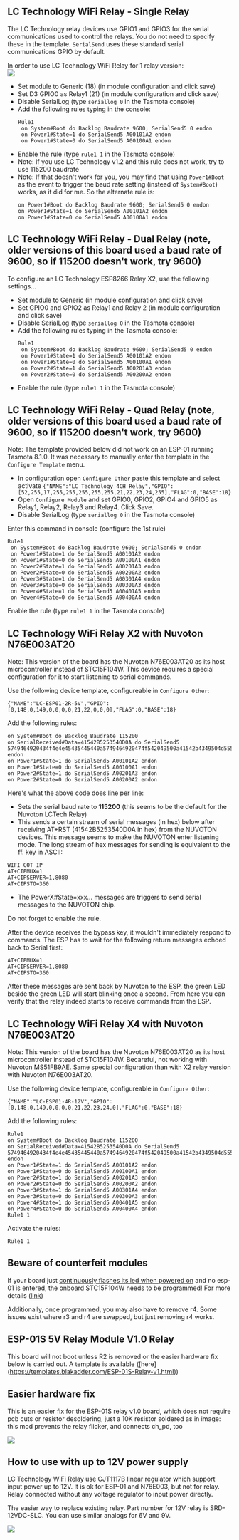 ## LC Technology WiFi Relay - Single Relay

The LC Technology relay devices use GPIO1 and GPIO3 for the serial communications used to control the relays. You do not need to specify these in the template. `SerialSend` uses these standard serial communications GPIO by default.

In order to use LC Technology WiFi Relay for 1 relay version:  
![](https://www.dhresource.com/0x0s/f2-albu-g6-M01-AB-F1-rBVaR1sFGr6AbvbGAANcsjYxEtQ983.jpg/esp8266-esp-01s-5v-esp01s-modulo-rel-wifi.jpg)

* Set module to Generic (18) (in module configuration and click save)
* Set D3 GPIO0 as Relay1 (21) (in module configuration and click save)
* Disable SerialLog (type `seriallog 0` in the Tasmota console)
* Add the following rules typing in the console:
  ```
  Rule1
   on System#Boot do Backlog Baudrate 9600; SerialSend5 0 endon
   on Power1#State=1 do SerialSend5 A00101A2 endon
   on Power1#State=0 do SerialSend5 A00100A1 endon
  ```
* Enable the rule (type `rule1 1` in the Tasmota console)
* Note: If you use LC Technology v1.2 and this rule does not work, try to use 115200 baudrate
* Note: If that doesn't work for you, you may find that using `Power1#Boot` as the event to trigger the baud rate setting (instead of `System#Boot`) works, as it did for me. So the alternate rule is:
  ```
  on Power1#Boot do Backlog Baudrate 9600; SerialSend5 0 endon
  on Power1#State=1 do SerialSend5 A00101A2 endon
  on Power1#State=0 do SerialSend5 A00100A1 endon
  ```

## LC Technology WiFi Relay - Dual Relay (note, older versions of this board used a baud rate of 9600, so if 115200 doesn't work, try 9600)

To configure an LC Technology ESP8266 Relay X2, use the following settings...

* Set module to Generic (in module configuration and click save)
* Set GPIO0 and GPIO2 as Relay1 and Relay 2 (in module configuration and click save)
* Disable SerialLog (type ``seriallog 0`` in the Tasmota console)
* Add the following rules typing in the Tasmota console:
  ```
  Rule1
   on System#Boot do Backlog Baudrate 9600; SerialSend5 0 endon
   on Power1#State=1 do SerialSend5 A00101A2 endon
   on Power1#State=0 do SerialSend5 A00100A1 endon
   on Power2#State=1 do SerialSend5 A00201A3 endon
   on Power2#State=0 do SerialSend5 A00200A2 endon
  ```
* Enable the rule (type `rule1 1` in the Tasmota console)  

## LC Technology WiFi Relay - Quad Relay (note, older versions of this board used a baud rate of 9600, so if 115200 doesn't work, try 9600)

Note: The template provided below did not work on an ESP-01 running Tasmota 8.1.0. It was necessary to manually enter the template in the `Configure Template` menu.

* In configuration open `Configure Other` paste this template and select activate
`{"NAME":"LC Technology 4CH Relay","GPIO":[52,255,17,255,255,255,255,255,21,22,23,24,255],"FLAG":0,"BASE":18}`
* Open `Configure Module` and set GPIO0, GPIO2, GPIO4 and GPIO5 as Relay1, Relay2, Relay3 and Relay4. Click Save.
* Disable SerialLog (type ``seriallog 0`` in the Tasmota console)

Enter this command in console (configure the 1st rule)  
```
Rule1
 on System#Boot do Backlog Baudrate 9600; SerialSend5 0 endon
 on Power1#State=1 do SerialSend5 A00101A2 endon
 on Power1#State=0 do SerialSend5 A00100A1 endon
 on Power2#State=1 do SerialSend5 A00201A3 endon
 on Power2#State=0 do SerialSend5 A00200A2 endon
 on Power3#State=1 do SerialSend5 A00301A4 endon
 on Power3#State=0 do SerialSend5 A00300A3 endon
 on Power4#State=1 do SerialSend5 A00401A5 endon
 on Power4#State=0 do SerialSend5 A00400A4 endon
```
Enable the rule (type `rule1 1` in the Tasmota console)  

## LC Technology WiFi Relay X2 with Nuvoton N76E003AT20

Note: This version of the board has the Nuvoton N76E003AT20 as its host microcontroller instead of  STC15F104W. This device requires a special configuration for it to start listening to serial commands.

Use the following device template, configureable in `Configure Other`:

```
{"NAME":"LC-ESP01-2R-5V","GPIO":[0,148,0,149,0,0,0,0,21,22,0,0,0],"FLAG":0,"BASE":18}
```

Add the following rules:

```
on System#Boot do Backlog Baudrate 115200
on SerialReceived#Data=41542B5253540D0A do SerialSend5 5749464920434f4e4e45435445440a5749464920474f542049500a41542b4349504d55583d310a41542b4349505345525645523d312c383038300a41542b43495053544f3d333630 endon
on Power1#State=1 do SerialSend5 A00101A2 endon
on Power1#State=0 do SerialSend5 A00100A1 endon
on Power2#State=1 do SerialSend5 A00201A3 endon
on Power2#State=0 do SerialSend5 A00200A2 endon
```

Here's what the above code does line per line:

* Sets the serial baud rate to **115200** (this seems to be the default for the Nuvoton LCTech Relay)
* This sends a certain stream of serial messages (in hex) below after receiving AT+RST (41542B5253540D0A in hex) from the NUVOTON devices. This message seems to make the NUVOTON enter listening mode. The long stream of hex messages for sending is equivalent to the ff. key in ASCII:

```WIFI CONNECTED
WIFI GOT IP
AT+CIPMUX=1
AT+CIPSERVER=1,8080
AT+CIPSTO=360
```

* The PowerX#State=xxx... messages are triggers to send serial messages to the NUVOTON chip.

Do not forget to enable the rule.

After the device receives the bypass key, it wouldn't immediately respond to commands. The ESP has to wait for the following return messages echoed back to Serial first:

```
AT+CIPMUX=1
AT+CIPSERVER=1,8080
AT+CIPSTO=360
```

After these messages are sent back by Nuvoton to the ESP, the green LED beside the green LED will start blinking once a second. From here you can verify that the relay indeed starts to receive commands from the ESP.

## LC Technology WiFi Relay X4 with Nuvoton N76E003AT20

Note: This version of the board has the Nuvoton N76E003AT20 as its host microcontroller instead of  STC15F104W. Becareful, not working with Nuvoton MS51FB9AE.
Same special configuration than with X2 relay version with Nuvoton N76E003AT20.

Use the following device template, configureable in `Configure Other`:

```
{"NAME":"LC-ESP01-4R-12V","GPIO":[0,148,0,149,0,0,0,0,21,22,23,24,0],"FLAG":0,"BASE":18}
```

Add the following rules:

```
Rule1
on System#Boot do Backlog Baudrate 115200
on SerialReceived#Data=41542B5253540D0A do SerialSend5 5749464920434f4e4e45435445440a5749464920474f542049500a41542b4349504d55583d310a41542b4349505345525645523d312c383038300a41542b43495053544f3d333630 endon
on Power1#State=1 do SerialSend5 A00101A2 endon
on Power1#State=0 do SerialSend5 A00100A1 endon
on Power2#State=1 do SerialSend5 A00201A3 endon
on Power2#State=0 do SerialSend5 A00200A2 endon
on Power3#State=1 do SerialSend5 A00301A4 endon
on Power3#State=0 do SerialSend5 A00300A3 endon
on Power4#State=1 do SerialSend5 A00401A5 endon
on Power4#State=0 do SerialSend5 A00400A4 endon
Rule1 1
```

Activate the rules:

```
Rule1 1
```

## Beware of counterfeit modules

If your board just [continuously flashes its led when powered on](https://www.youtube.com/watch?v=5Le9kNT_Bm4) and no esp-01 is entered, the onboard STC15F104W needs to be programmed! For more details ([link](https://www.esp8266.com/viewtopic.php?f=160&t=13164&start=68#p74262))

Additionally, once programmed, you may also have to remove r4. Some issues exist where r3 and r4 are swapped, but just removing r4 works.

## ESP-01S 5V Relay Module V1.0 Relay

This board will not boot unless R2 is removed or the easier hardware fix below is carried out.
A template is available ([here] (https://templates.blakadder.com/ESP-01S-Relay-v1.html))

## Easier hardware fix

This is an easier fix for the ESP-01S relay v1.0 board, which does not require pcb cuts or resistor desoldering, just a 10K resistor soldered as in image: this mod prevents the relay flicker, and connects ch_pd, too

![](https://user-images.githubusercontent.com/5904370/72250870-ef3cee80-35fc-11ea-875e-dcd93c3ce670.png)

## How to use with up to 12V power supply

LC Technology WiFi Relay use CJT1117B linear regulator which support input power up to 12V. It is ok for ESP-01 and N76E003, but not for relay. Relay connected without any voltage regulator to input power directly.

The easier way to replace existing relay. Part number for 12V relay is SRD-12VDC-SLC. You can use similar analogs for 6V and 9V.

![](https://user-images.githubusercontent.com/25607714/75441867-19592e80-5967-11ea-8044-c30e42bfbe50.JPG)
